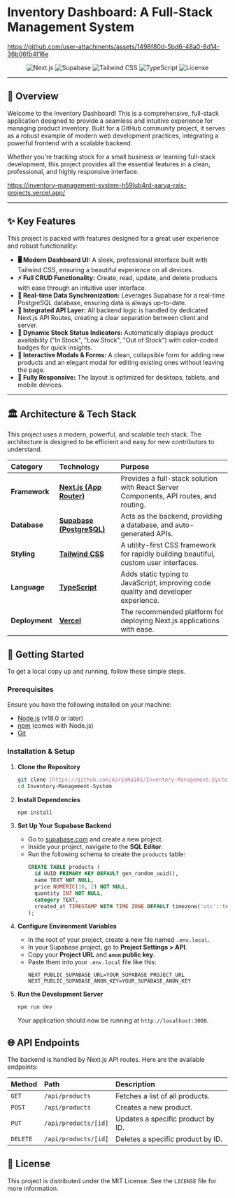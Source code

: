 # Inventory Dashboard: A Full-Stack Management System

<p align="center">



https://github.com/user-attachments/assets/1498f80d-5bd6-48a0-8d14-36b06fb4f16e


  
</p>

<p align="center">
  <img src="https://img.shields.io/badge/Next.js-14.x-black?style=for-the-badge&logo=nextdotjs" alt="Next.js">
  <img src="https://img.shields.io/badge/Supabase-DB%20&%20Auth-3ecf8e?style=for-the-badge&logo=supabase" alt="Supabase">
  <img src="https://img.shields.io/badge/Tailwind_CSS-3.x-06B6D4?style=for-the-badge&logo=tailwindcss" alt="Tailwind CSS">
  <img src="https://img.shields.io/badge/TypeScript-5.x-3178C6?style=for-the-badge&logo=typescript" alt="TypeScript">
  <img src="https://img.shields.io/github/license/AaryaRai01/Inventory-Management-System?style=for-the-badge" alt="License">
</p>

---

## 📖 Overview

Welcome to the Inventory Dashboard! This is a comprehensive, full-stack application designed to provide a seamless and intuitive experience for managing product inventory. Built for a GitHub community project, it serves as a robust example of modern web development practices, integrating a powerful frontend with a scalable backend.

Whether you're tracking stock for a small business or learning full-stack development, this project provides all the essential features in a clean, professional, and highly responsive interface.

https://inventory-management-system-h59lub4rd-aarya-rais-projects.vercel.app/

---

## ✨ Key Features

This project is packed with features designed for a great user experience and robust functionality:

-   **🖥️ Modern Dashboard UI:** A sleek, professional interface built with Tailwind CSS, ensuring a beautiful experience on all devices.
-   **⚡ Full CRUD Functionality:** Create, read, update, and delete products with ease through an intuitive user interface.
-   **🔄 Real-time Data Synchronization:** Leverages Supabase for a real-time PostgreSQL database, ensuring data is always up-to-date.
-   **🧩 Integrated API Layer:** All backend logic is handled by dedicated Next.js API Routes, creating a clear separation between client and server.
-   **🚦 Dynamic Stock Status Indicators:** Automatically displays product availability ("In Stock", "Low Stock", "Out of Stock") with color-coded badges for quick insights.
-   **📝 Interactive Modals & Forms:** A clean, collapsible form for adding new products and an elegant modal for editing existing ones without leaving the page.
-   **📱 Fully Responsive:** The layout is optimized for desktops, tablets, and mobile devices.

---

## 🏛️ Architecture & Tech Stack

This project uses a modern, powerful, and scalable tech stack. The architecture is designed to be efficient and easy for new contributors to understand.

| Category      | Technology                                                                                                   | Purpose                                                                                |
| :------------ | :----------------------------------------------------------------------------------------------------------- | :------------------------------------------------------------------------------------- |
| **Framework** | [**Next.js (App Router)**](https://nextjs.org/)                                                              | Provides a full-stack solution with React Server Components, API routes, and routing.  |
| **Database** | [**Supabase (PostgreSQL)**](https://supabase.io/)                                                            | Acts as the backend, providing a database, and auto-generated APIs.                    |
| **Styling** | [**Tailwind CSS**](https://tailwindcss.com/)                                                                 | A utility-first CSS framework for rapidly building beautiful, custom user interfaces.    |
| **Language** | [**TypeScript**](https://www.typescriptlang.org/)                                                            | Adds static typing to JavaScript, improving code quality and developer experience.     |
| **Deployment**| [**Vercel**](https://vercel.com/)                                                                            | The recommended platform for deploying Next.js applications with ease.                 |

## 🚀 Getting Started

To get a local copy up and running, follow these simple steps.

### Prerequisites

Ensure you have the following installed on your machine:
-   [Node.js](https://nodejs.org/en/) (v18.0 or later)
-   [npm](https://www.npmjs.com/) (comes with Node.js)
-   [Git](https://git-scm.com/)

### Installation & Setup

1.  **Clone the Repository**
    ```bash
    git clone [https://github.com/AaryaRai01/Inventory-Management-System.git](https://github.com/AaryaRai01/Inventory-Management-System.git)
    cd Inventory-Management-System
    ```

2.  **Install Dependencies**
    ```bash
    npm install
    ```

3.  **Set Up Your Supabase Backend**
    -   Go to [supabase.com](https://supabase.com) and create a new project.
    -   Inside your project, navigate to the **SQL Editor**.
    -   Run the following schema to create the `products` table:
        ```sql
        CREATE TABLE products (
          id UUID PRIMARY KEY DEFAULT gen_random_uuid(),
          name TEXT NOT NULL,
          price NUMERIC(10, 2) NOT NULL,
          quantity INT NOT NULL,
          category TEXT,
          created_at TIMESTAMP WITH TIME ZONE DEFAULT timezone('utc'::text, now()) NOT NULL
        );
        ```

4.  **Configure Environment Variables**
    -   In the root of your project, create a new file named `.env.local`.
    -   In your Supabase project, go to **Project Settings > API**.
    -   Copy your **Project URL** and **`anon` public key**.
    -   Paste them into your `.env.local` file like this:
        ```env
        NEXT_PUBLIC_SUPABASE_URL=YOUR_SUPABASE_PROJECT_URL
        NEXT_PUBLIC_SUPABASE_ANON_KEY=YOUR_SUPABASE_ANON_KEY
        ```

5.  **Run the Development Server**
    ```bash
    npm run dev
    ```
    Your application should now be running at `http://localhost:3000`.

## 🌐 API Endpoints

The backend is handled by Next.js API routes. Here are the available endpoints:

| Method | Path                  | Description                      |
| :----- | :-------------------- | :------------------------------- |
| `GET`  | `/api/products`       | Fetches a list of all products.  |
| `POST` | `/api/products`       | Creates a new product.           |
| `PUT`  | `/api/products/[id]`  | Updates a specific product by ID.|
| `DELETE`| `/api/products/[id]`  | Deletes a specific product by ID.|

## 📄 License

This project is distributed under the MIT License. See the `LICENSE` file for more information.
